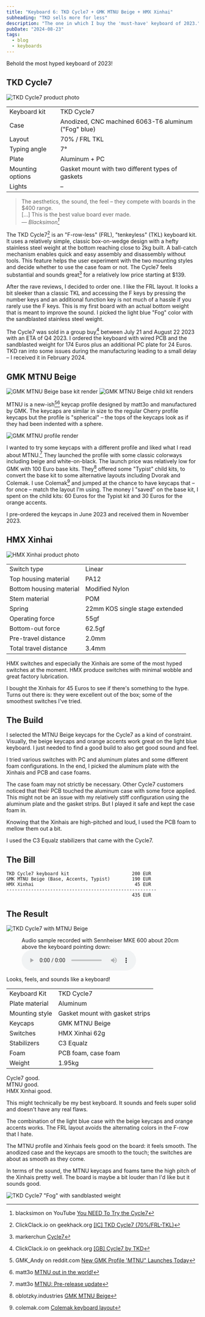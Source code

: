 ```yaml
---
title: "Keyboard 6: TKD Cycle7 + GMK MTNU Beige + HMX Xinhai"
subheading: "TKD sells more for less"
description: "The one in which I buy the 'must-have' keyboard of 2023."
pubDate: "2024-08-23"
tags:
  - blog
  - keyboards
---
```


Behold the most hyped keyboard of 2023!

## TKD Cycle7

![TKD Cycle7 product photo](./images/2024-08-23_cycle7.jpg)

|  |  |
| ---- | ---- |
| Keyboard kit | TKD Cycle7 |
| Case | Anodized, CNC machined 6063-T6 aluminum ("Fog" blue)  |
| Layout | 70% / FRL TKL |
| Typing angle | 7° |
| Plate | Aluminum + PC |
| Mounting options | Gasket mount with two different types of gaskets |
| Lights | – |

> The aesthetics, the sound, the feel – they compete with boards in the $400 range.  
> [...] This is the best value board ever made.  
> — <cite>Blacksimon[^cycle7_blacksimon]</cite>

[^cycle7_blacksimon]: blacksimon on YouTube [You NEED To Try the Cycle7](https://www.youtube.com/watch?v=QOS4JzizGzs)

The TKD Cycle7[^cycle7_ic] is an "F-row-less" (FRL), "tenkeyless" (TKL) keyboard kit.
It uses a relatively simple, classic box-on-wedge design with a hefty stainless steel weight at the bottom reaching close to 2kg built.
A ball-catch mechanism enables quick and easy assembly and disassembly without tools. This feature helps the user experiment with the two mounting styles and decide whether to use the case foam or not.
The Cycle7 feels substantial and sounds great[^cycle7_markerchun] for a relatively low price starting at $139.

[^cycle7_ic]: ClickClack.io on geekhack.org [[IC] TKD Cycle7 (70%/FRL-TKL)](https://geekhack.org/index.php?topic=120373.0)
[^cycle7_markerchun]: markerchun [Cycle7](https://markerchun.com/cycle7)

After the rave reviews, I decided to order one.
I like the FRL layout. It looks a bit sleeker than a classic TKL and accessing the F keys by pressing the number keys and an additional function key is not much of a hassle if you rarely use the F keys.
This is my first board with an actual bottom weight that is meant to improve the sound.
I picked the light blue "Fog" color with the sandblasted stainless steel weight.

The Cycle7 was sold in a group buy[^cycle7_gb] between July 21 and August 22 2023 with an ETA of Q4 2023.
I ordered the keyboard with wired PCB and the sandblasted weight for 174 Euros plus an additional PC plate for 24 Euros.
TKD ran into some issues during the manufacturing leading to a small delay – I received it in February 2024.

[^cycle7_gb]: ClickClack.io on geekhack.org [[GB] Cycle7 by TKD](https://geekhack.org/index.php?topic=120913)

## GMK MTNU Beige

![GMK MTNU Beige base kit render](./images/2024-08-23_mtnu_beige_base_kit.jpg)
![GMK MTNU Beige child kit renders](./images/2024-08-23_mtnu_beige_child_kits.jpg)

MTNU is a new-ish[^mtnu_launch][^mtnu_matt3o_released] keycap profile designed by matt3o and manufactured by GMK.
The keycaps are similar in size to the regular Cherry profile keycaps but the profile is "spherical" – the tops of the keycaps look as if they had been indented with a sphere.

[^mtnu_launch]: GMK_Andy on reddit.com [New GMK Profile 'MTNU" Launches Today](https://www.reddit.com/r/MechanicalKeyboards/comments/13yh27f/new_gmk_profile_mtnu_launches_today/)
[^mtnu_matt3o_released]: matt3o [MTNU out in the world!](https://matt3o.com/mtnu-out-in-the-world/)

![GMK MTNU profile render](./images/2024-08-23_mtnu_profile.jpg)

I wanted to try some keycaps with a different profile and liked what I read about MTNU.[^mtnu_matt3o_pre-release]
They launched the profile with some classic colorways including beige and white-on-black.
The launch price was relatively low for GMK with 100 Euro base kits.
They[^mtnu_oblo] offered some "Typist" child kits, to convert the base kit to some alternative layouts including Dvorak and Colemak.
I use Colemak[^colemak] and jumped at the chance to have keycaps that – for once – match the layout I'm using.
The money I "saved" on the base kit, I spent on the child kits: 60 Euros for the Typist kit and 30 Euros for the orange accents.

[^mtnu_matt3o_pre-release]: matt3o [MTNU: Pre-release update](https://matt3o.com/mtnu-pre-release-update/)
[^colemak]: colemak.com [Colemak keyboard layout](https://colemak.com)
[^mtnu_oblo]: oblotzky.industries [GMK MTNU Beige](https://oblotzky.industries/products/gmk-mtnu-beige)

I pre-ordered the keycaps in June 2023 and received them in November 2023.

## HMX Xinhai

![HMX Xinhai product photo](./images/2024-08-23_hmx_xinhai.jpg)

|  |  |
| ---- | ---- |
| Switch type | Linear |
| Top housing material | PA12 |
| Bottom housing material | Modified Nylon |
| Stem material | POM |
| Spring | 22mm KOS single stage extended |
| Operating force | 55gf |
| Bottom-out force | 62.5gf |
| Pre-travel distance | 2.0mm |
| Total travel distance | 3.4mm |

HMX switches and especially the Xinhais are some of the most hyped switches at the moment.
HMX produce switches with minimal wobble and great factory lubrication.

I bought the Xinhais for 45 Euros to see if there's something to the hype.
Turns out there is: they were excellent out of the box; some of the smoothest switches I've tried.

## The Build

I selected the MTNU Beige keycaps for the Cycle7 as a kind of constraint.
Visually, the beige keycaps and orange accents work great on the light blue keyboard.
I just needed to find a good build to also get good sound and feel.

I tried various switches with PC and aluminum plates and some different foam configurations.
In the end, I picked the aluminum plate with the Xinhais and PCB and case foams.

The case foam may not strictly be necessary.
Other Cycle7 customers noticed that their PCB touched the aluminum case with some force applied.
This might not be an issue with my relatively stiff configuration using the aluminum plate and the gasket strips.
But I played it safe and kept the case foam in.

Knowing that the Xinhais are high-pitched and loud, I used the PCB foam to mellow them out a bit.

I used the C3 Equalz stabilizers that came with the Cycle7.

## The Bill

```plain
TKD Cycle7 keyboard kit                       200 EUR
GMK MTNU Beige (Base, Accents, Typist)        190 EUR
HMX Xinhai                                     45 EUR
-------------------------------------------------------
                                              435 EUR
```

## The Result

![TKD Cycle7 with MTNU Beige](./images/2024-08-23_cycle7_mtnu.jpg)

<figure>
  <figcaption>Audio sample recorded with Sennheiser MKE 600 about 20cm above the keyboard pointing down:</figcaption>
  <audio controls src="/media/2024-08-23_keyboard_cycle7.mp3"></audio>
</figure>

Looks, feels, and sounds like a keyboard!

|  |  |
| ---- | ---- |
| Keyboard Kit   | TKD Cycle7 |
| Plate material | Aluminum |
| Mounting style | Gasket mount with gasket strips |
| Keycaps | GMK MTNU Beige |
| Switches | HMX Xinhai 62g |
| Stabilizers | C3 Equalz |
| Foam | PCB foam, case foam |
| Weight | 1.95kg |

Cycle7 good.  
MTNU good.  
HMX Xinhai good.

This might technically be my best keyboard.
It sounds and feels super solid and doesn't have any real flaws.

The combination of the light blue case with the beige keycaps and orange accents works.
The FRL layout avoids the alternating colors in the F-row that I hate.

The MTNU profile and Xinhais feels good on the board: it feels smooth.
The anodized case and the keycaps are smooth to the touch; the switches are about as smooth as they come.

In terms of the sound, the MTNU keycaps and foams tame the high pitch of the Xinhais pretty well.
The board is maybe a bit louder than I'd like but it sounds good.

![TKD Cycle7 "Fog" with sandblasted weight](./images/2024-08-23_cycle7_mtnu_bottom.jpg)
